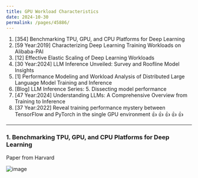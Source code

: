 ```yaml
---
title: GPU Workload Characteristics
date: 2024-10-30
permalink: /pages/45886/
---
```


1. [354] Benchmarking TPU, GPU, and CPU Platforms for Deep Learning
2. [59 Year:2019] Characterizing Deep Learning Training Workloads on Alibaba-PAI
3. [12] Effective Elastic Scaling of Deep Learning Workloads
4. [30 Year:2024] LLM Inference Unveiled: Survey and Roofline Model Insights
5. [1] Performance Modeling and Workload Analysis of Distributed Large Language Model Training and Inference
6. [Blog] LLM Inference Series: 5. Dissecting model performance
7. [47 Year:2024] Understanding LLMs: A Comprehensive Overview from Training to Inference
8. [37 Year:2022] Reveal training performance mystery between TensorFlow and PyTorch in the single GPU environment :+1:  :+1:  :+1:  :+1:  :+1: 
---

### 1. Benchmarking TPU, GPU, and CPU Platforms for Deep Learning

Paper from Harvard

![image](https://github.com/user-attachments/assets/110ddbc0-1ddf-40fa-b360-9e3f589494c6)
